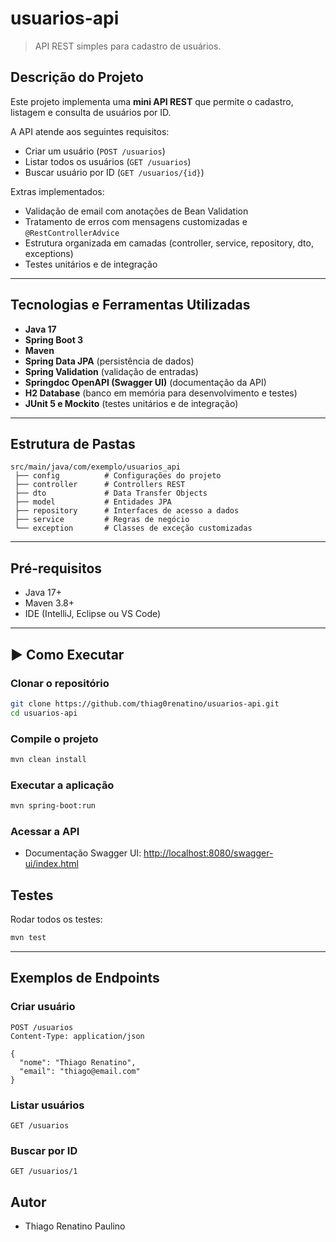 # usuarios-api
> API REST simples para cadastro de usuários.

## Descrição do Projeto
Este projeto implementa uma **mini API REST** que permite o cadastro, listagem e consulta de usuários por ID.  

A API atende aos seguintes requisitos:
- Criar um usuário (`POST /usuarios`)
- Listar todos os usuários (`GET /usuarios`)
- Buscar usuário por ID (`GET /usuarios/{id}`)

Extras implementados:
- Validação de email com anotações de Bean Validation
- Tratamento de erros com mensagens customizadas e `@RestControllerAdvice`
- Estrutura organizada em camadas (controller, service, repository, dto, exceptions)
- Testes unitários e de integração

---

## Tecnologias e Ferramentas Utilizadas
- **Java 17**
- **Spring Boot 3**
- **Maven**
- **Spring Data JPA** (persistência de dados)
- **Spring Validation** (validação de entradas)
- **Springdoc OpenAPI (Swagger UI)** (documentação da API)
- **H2 Database** (banco em memória para desenvolvimento e testes)
- **JUnit 5 e Mockito** (testes unitários e de integração)

---

## Estrutura de Pastas
```
src/main/java/com/exemplo/usuarios_api
 ├── config          # Configurações do projeto
 ├── controller      # Controllers REST
 ├── dto             # Data Transfer Objects
 ├── model           # Entidades JPA
 ├── repository      # Interfaces de acesso a dados
 ├── service         # Regras de negócio
 └── exception       # Classes de exceção customizadas
```

---

## Pré-requisitos
- Java 17+
- Maven 3.8+
- IDE (IntelliJ, Eclipse ou VS Code)

---

## ▶️ Como Executar

### Clonar o repositório
```bash
git clone https://github.com/thiag0renatino/usuarios-api.git
cd usuarios-api
```

### Compile o projeto
```bash
mvn clean install
```

### Executar a aplicação
```bash
mvn spring-boot:run
```

### Acessar a API
- Documentação Swagger UI: [http://localhost:8080/swagger-ui/index.html](http://localhost:8080/swagger-ui/index.html)


## Testes

Rodar todos os testes:
```bash
mvn test
```

---

## Exemplos de Endpoints

### Criar usuário
```http
POST /usuarios
Content-Type: application/json

{
  "nome": "Thiago Renatino",
  "email": "thiago@email.com"
}
```

### Listar usuários
```http
GET /usuarios
```

### Buscar por ID
```http
GET /usuarios/1
```

## Autor
- Thiago Renatino Paulino
